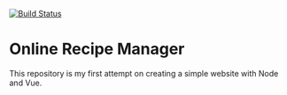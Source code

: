 [![Build Status](https://travis-ci.org/kahmannf/online-recipe-manager.svg?branch=master)](https://travis-ci.org/kahmannf/online-recipe-manager)

<h1>Online Recipe Manager</h1>

<p>
This repository is my first attempt on creating a simple website with Node and Vue.
</p>
